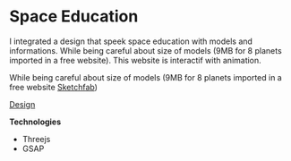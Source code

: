 # Space Education

I integrated a design that speek space education with models and informations. While being careful about size of models (9MB for 8 planets imported in a free website). 
This website is interactif with animation.

While being careful about size of models (9MB for 8 planets imported in a free website [Sketchfab](https://sketchfab.com/feed))

[Design](https://dribbble.com/shots/8949293-Space-Education)

**Technologies**
- Threejs
- GSAP
